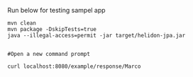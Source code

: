 Run below for testing sampel app


```
mvn clean
mvn package -DskipTests=true
java --illegal-access=permit -jar target/helidon-jpa.jar


#Open a new command prompt

curl localhost:8080/example/response/Marco
```
